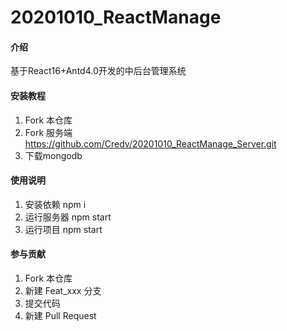 
# 20201010_ReactManage

#### 介绍
基于React16+Antd4.0开发的中后台管理系统


#### 安装教程

1.  Fork 本仓库
2.  Fork 服务端 https://github.com/Credv/20201010_ReactManage_Server.git
3.  下载mongodb

#### 使用说明
1.  安装依赖 npm i
2.  运行服务器 npm start
3.  运行项目 npm start


#### 参与贡献

1.  Fork 本仓库
2.  新建 Feat_xxx 分支
3.  提交代码
4.  新建 Pull Request



